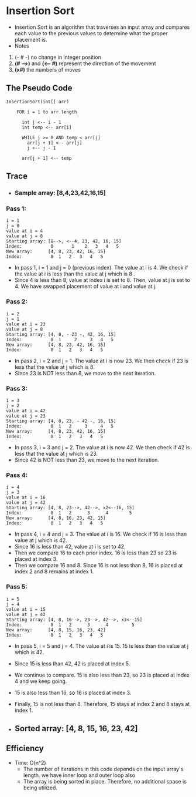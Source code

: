 # Insertion Sort
- Insertion Sort is an algorithm that traverses an input array and compares each value to the previous values to determine what the proper placement is. 
- Notes 
1. (- # -) no change in integer position
2. **(# -->)** and **(<-- #)** represent the direction of the movement
3. **(x#)** the numbers of moves

## The Pseudo Code
```
InsertionSort(int[] arr)
    
    FOR i = 1 to arr.length

      int j <-- i - 1
      int temp <-- arr[i]
      
      WHILE j >= 0 AND temp < arr[j]
        arr[j + 1] <-- arr[j]
        j <-- j - 1
        
      arr[j + 1] <-- temp
```
## Trace 

- ### Sample array: [8,4,23,42,16,15]

### Pass 1:
```
i = 1
j = 0
value at i = 4
value at j = 8
Starting array: [8-->, <--4, 23, 42, 16, 15]
Index:           0       1    2   3   4   5
New array:      [4, 8, 23, 42, 16, 15]
Index:           0  1   2   3   4   5
```
- In pass 1, i = 1 and j = 0 (previous index). The value at i is 4. We check if the value at i is less than the value at j which is 8 .
- Since 4 is less than 8, value at index i is set to 8. Then, value at j is set to 4. We have swapped placement of value at i and value at j. 

### Pass 2:
```
i = 2
j = 1
value at i = 23
value at j = 8
Starting array: [4, 8, - 23 -, 42, 16, 15]
Index:           0  1     2     3   4   5
New array:      [4, 8, 23, 42, 16, 15]
Index:           0  1   2   3   4   5
```
- In pass 2, i = 2 and j = 1. The value at i is now 23. We then check if 23 is less that the value at j which is 8. 
- Since 23 is NOT less than 8, we move to the next iteration. 

### Pass 3: 
```
i = 3
j = 2
value at i = 42
value at j = 23
Starting array: [4, 8, 23, - 42 -, 16, 15]
Index:           0  1   2     3     4   5
New array:      [4, 8, 23, 42, 16, 15]
Index:           0  1   2   3   4   5
```
- In pass 3, i = 3 and j = 2. The value at i is now 42. We then check if 42 is less that the value at j which is 23. 
- Since 42 is NOT less than 23, we move to the next iteration.

### Pass 4:
```
i = 4
j = 3
value at i = 16
value at j = 42
Starting array: [4, 8, 23-->, 42-->, x2<--16, 15]
Index:           0  1   2      3      4        5
New array:      [4, 8, 16, 23, 42, 15]
Index:           0  1   2   3   4   5
```
- In pass 4, i = 4 and j = 3. The value at i is 16. We check if 16 is less than value at j which is 42. 
- Since 16 is less than 42, value at i is set to 42. 
- Then we compare 16 to each prior index. 16 is less than 23 so 23 is placed at index 3. 
- Then we compare 16 and 8. Since 16 is not less than 8, 16 is placed at index 2 and 8 remains at index 1.

### Pass 5:
```
i = 5
j = 4
value at i = 15
value at j = 42
Starting array: [4, 8, 16-->, 23-->, 42-->, x3<--15]
Index:           0  1   2      3      4         5
New array:      [4, 8, 15, 16, 23, 42]
Index:           0  1   2   3   4   5
```
- In pass 5, i = 5 and j = 4. The value at i is 15. 15 is less than the value at j which is 42. 
- Since 15 is less than 42, 42 is placed at index 5. 
- We continue to compare. 15 is also less than 23, so 23 is placed at index 4 and we keep going. 
- 15 is also less than 16, so 16 is placed at index 3. 
- Finally, 15 is not less than 8. Therefore, 15 stays at index 2 and 8 stays at index 1. 

- ## Sorted array: [4, 8, 15, 16, 23, 42]

## Efficiency

- Time: O(n^2)
    - The number of iterations in this code depends on the input array's length. we have inner loop and outer loop also
    - The array is being sorted in place. Therefore, no additional space is being utilized. 